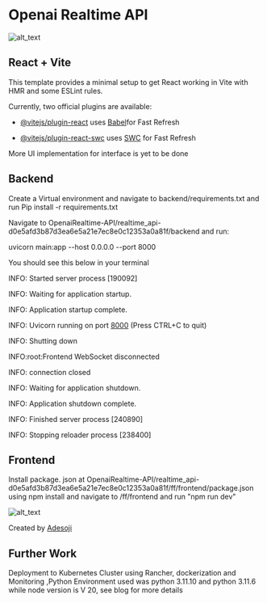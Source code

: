 
# Openai Realtime API

![alt_text](/ff/frontend/public/pic.png)

## React + Vite

This template provides a minimal setup to get React working in Vite with HMR and some ESLint rules.

Currently, two official plugins are available:

- [@vitejs/plugin-react](https://github.com/vitejs/vite-plugin-react/blob/main/packages/plugin-react/README.md) uses [Babel](https://babeljs.io/)for Fast Refresh

  
- [@vitejs/plugin-react-swc](https://github.com/vitejs/vite-plugin-react-swc) uses [SWC](https://swc.rs/) for Fast Refresh

More UI implementation for interface is yet to be done

## Backend

Create a Virtual environment and navigate to backend/requirements.txt and run Pip install -r requirements.txt

Navigate to OpenaiRealtime-API/realtime_api-d0e5afd3b87d3ea6e5a21e7ec8e0c12353a0a81f/backend and run:

uvicorn main:app --host 0.0.0.0 --port 8000

You should see this below in your terminal

INFO:     Started server process [190092]

INFO:     Waiting for application startup.

INFO:     Application startup complete.

INFO:     Uvicorn running on port [8000](http://0.0.0.0:8000) (Press CTRL+C to quit)

INFO:     Shutting down

INFO:root:Frontend WebSocket disconnected

INFO:     connection closed

INFO:     Waiting for application shutdown.

INFO:     Application shutdown complete.

INFO:     Finished server process [240890]

INFO:     Stopping reloader process [238400]


## Frontend

Install package. json at  OpenaiRealtime-API/realtime_api-d0e5afd3b87d3ea6e5a21e7ec8e0c12353a0a81f/ff/frontend/package.json using npm install  and navigate to  /ff/frontend  and run "npm run dev"

![alt_text](/ff/frontend/public/pica.png)

Created by [Adesoji](https://www.github.com/Adesoji1)

## Further Work

Deployment to Kubernetes Cluster using Rancher, dockerization and Monitoring ,Python Environment used was python 3.11.10 and python 3.11.6 while node version is V 20, see blog for more details
